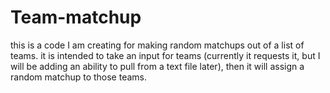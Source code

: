 # Team-matchup
this is a code I am creating for making random matchups out of a list of teams.
 it is intended to take an input for teams (currently it requests it, but I will be adding an ability to pull from a text file later),
 then it will assign a random matchup to those teams.
